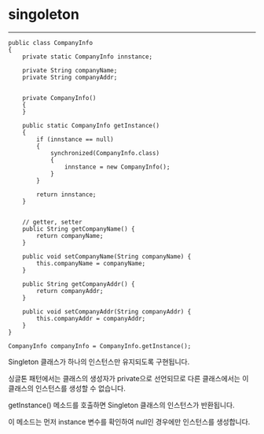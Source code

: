 # singoleton

---

````
public class CompanyInfo 
{
    private static CompanyInfo innstance;
 
    private String companyName;
    private String companyAddr;
    
    
    private CompanyInfo()
    {
    }
    
    public static CompanyInfo getInstance()
    {
        if (innstance == null)
        {
            synchronized(CompanyInfo.class)
            {
                innstance = new CompanyInfo();
            }
        }
        
        return innstance;
    }
    
    
    // getter, setter 
    public String getCompanyName() {
        return companyName;
    }
 
    public void setCompanyName(String companyName) {
        this.companyName = companyName;
    }
 
    public String getCompanyAddr() {
        return companyAddr;
    }
 
    public void setCompanyAddr(String companyAddr) {
        this.companyAddr = companyAddr;
    }    
}
````

````
CompanyInfo companyInfo = CompanyInfo.getInstance();
````

Singleton 클래스가 하나의 인스턴스만 유지되도록 구현됩니다. 

싱글톤 패턴에서는 클래스의 생성자가 private으로 선언되므로 다른 클래스에서는 이 클래스의 인스턴스를 생성할 수 없습니다.

getInstance() 메소드를 호출하면 Singleton 클래스의 인스턴스가 반환됩니다. 

이 메소드는 먼저 instance 변수를 확인하여 null인 경우에만 인스턴스를 생성합니다. 
